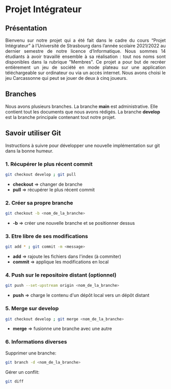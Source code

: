 # Projet Intégrateur

## Présentation

<div align="justify"> Bienvenu sur notre projet qui a été fait dans le cadre du cours “Projet Intégrateur” à l’Université de Strasbourg dans l’année scolaire 2021/2022 au dernier semestre de notre licence d’Informatique. Nous sommes 14 étudiants à avoir travaillé ensemble à sa réalisation : tout nos noms sont disponibles dans la rubrique "Membres". Ce projet a pour but de recréer entièrement un jeu de société en mode plateau sur une application téléchargeable sur ordinateur ou via un accès internet. Nous avons choisi le jeu Carcassonne qui peut se jouer de deux à cinq joueurs.</div>

## Branches

Nous avons plusieurs branches. 
La branche **main** est administrative. Elle contient tout les documents que nous avons rédigés.
La branche **develop** est la branche principale contenant tout notre projet.

## Savoir utiliser Git

Instructions à suivre pour développer une nouvelle implémentation sur git dans la bonne humeur.

### 1. Récupérer le plus récent commit

```bash
git checkout develop ; git pull
```

- **checkout** => changer de branche
- **pull** => récupérer le plus récent commit

### 2. Créer sa propre branche

```bash
git checkout -b <nom_de_la_branche>
```

- **-b** => créer une nouvelle branche et se positionner dessus

### 3. Etre libre de ses modifications

```bash
git add * ; git commit -m <message>
```

- **add** => rajoute les fichiers dans l'index (à commiter)
- **commit** => applique les modifications en local

### 4. Push sur le repositoire distant (optionnel)

```bash
git push --set-upstream origin <nom_de_la_branche>
```

- **push** => charge le contenu d'un dépôt local vers un dépôt distant

### 5. Merge sur develop

```bash
git checkout develop ; git merge <nom_de_la_branche>
```

- **merge** => fusionne une branche avec une autre

### 6. Informations diverses

Supprimer une branche:
```bash
git branch -d <nom_de_la_branche>
```

Gérer un conflit:
```bash
git diff
```
